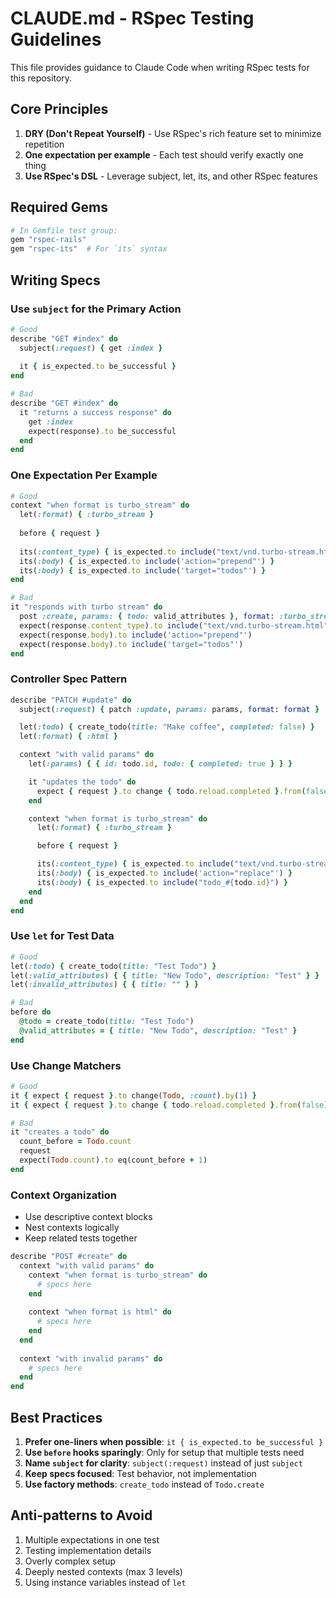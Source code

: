 # CLAUDE.md - RSpec Testing Guidelines

This file provides guidance to Claude Code when writing RSpec tests for this repository.

## Core Principles

1. **DRY (Don't Repeat Yourself)** - Use RSpec's rich feature set to minimize repetition
2. **One expectation per example** - Each test should verify exactly one thing
3. **Use RSpec's DSL** - Leverage subject, let, its, and other RSpec features

## Required Gems

```ruby
# In Gemfile test group:
gem "rspec-rails"
gem "rspec-its"  # For `its` syntax
```

## Writing Specs

### Use `subject` for the Primary Action

```ruby
# Good
describe "GET #index" do
  subject(:request) { get :index }
  
  it { is_expected.to be_successful }
end

# Bad
describe "GET #index" do
  it "returns a success response" do
    get :index
    expect(response).to be_successful
  end
end
```

### One Expectation Per Example

```ruby
# Good
context "when format is turbo_stream" do
  let(:format) { :turbo_stream }
  
  before { request }
  
  its(:content_type) { is_expected.to include("text/vnd.turbo-stream.html") }
  its(:body) { is_expected.to include('action="prepend"') }
  its(:body) { is_expected.to include('target="todos"') }
end

# Bad
it "responds with turbo stream" do
  post :create, params: { todo: valid_attributes }, format: :turbo_stream
  expect(response.content_type).to include("text/vnd.turbo-stream.html")
  expect(response.body).to include('action="prepend"')
  expect(response.body).to include('target="todos"')
end
```

### Controller Spec Pattern

```ruby
describe "PATCH #update" do
  subject(:request) { patch :update, params: params, format: format }

  let(:todo) { create_todo(title: "Make coffee", completed: false) }
  let(:format) { :html }

  context "with valid params" do
    let(:params) { { id: todo.id, todo: { completed: true } } }

    it "updates the todo" do
      expect { request }.to change { todo.reload.completed }.from(false).to(true)
    end

    context "when format is turbo_stream" do
      let(:format) { :turbo_stream }

      before { request }

      its(:content_type) { is_expected.to include("text/vnd.turbo-stream.html") }
      its(:body) { is_expected.to include('action="replace"') }
      its(:body) { is_expected.to include("todo_#{todo.id}") }
    end
  end
end
```

### Use `let` for Test Data

```ruby
# Good
let(:todo) { create_todo(title: "Test Todo") }
let(:valid_attributes) { { title: "New Todo", description: "Test" } }
let(:invalid_attributes) { { title: "" } }

# Bad
before do
  @todo = create_todo(title: "Test Todo")
  @valid_attributes = { title: "New Todo", description: "Test" }
end
```

### Use Change Matchers

```ruby
# Good
it { expect { request }.to change(Todo, :count).by(1) }
it { expect { request }.to change { todo.reload.completed }.from(false).to(true) }

# Bad
it "creates a todo" do
  count_before = Todo.count
  request
  expect(Todo.count).to eq(count_before + 1)
end
```

### Context Organization

- Use descriptive context blocks
- Nest contexts logically
- Keep related tests together

```ruby
describe "POST #create" do
  context "with valid params" do
    context "when format is turbo_stream" do
      # specs here
    end
    
    context "when format is html" do
      # specs here
    end
  end
  
  context "with invalid params" do
    # specs here
  end
end
```

## Best Practices

1. **Prefer one-liners when possible**: `it { is_expected.to be_successful }`
2. **Use `before` hooks sparingly**: Only for setup that multiple tests need
3. **Name `subject` for clarity**: `subject(:request)` instead of just `subject`
4. **Keep specs focused**: Test behavior, not implementation
5. **Use factory methods**: `create_todo` instead of `Todo.create`

## Anti-patterns to Avoid

1. Multiple expectations in one test
2. Testing implementation details
3. Overly complex setup
4. Deeply nested contexts (max 3 levels)
5. Using instance variables instead of `let`